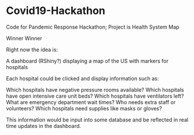 # Covid19-Hackathon
Code for Pandemic Response Hackathon; Project is Health System Map

Winner Winner

Right now the idea is:

A dashboard (RShiny?) displaying a map of the US with markers for hospitals

Each hospital could be clicked and display information such as:

Which hospitals have negative pressure rooms available? 
Which hospitals have open intensive care unit beds? 
Which hospitals have ventilators left? 
What are emergency department wait times? 
Who needs extra staff or volunteers? 
Which hospitals need supplies like masks or gloves?

This information would be input into some database and be reflected in real time updates in the dashboard.


